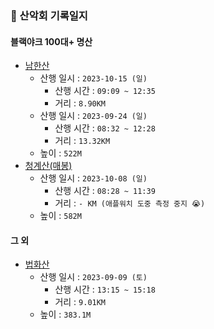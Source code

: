 ### 🌄 산악회 기록일지

#### 블랙야크 100대+ 명산
- [남한산](https://map.naver.com/p/entry/place/11491334?lng=127.20408970000005&lat=37.480589700000124&placePath=%2Fhome&entry=plt&c=15.00,0,0,0,dh)
  - 산행 일시 : `2023-10-15 (일)`
    - 산행 시간 : `09:09 ~ 12:35`
    - 거리 : `8.90KM`
  - 산행 일시 : `2023-09-24 (일)`
    - 산행 시간 : `08:32 ~ 12:28`
    - 거리 : `13.32KM`
  - 높이 : `522M`  
- [청계산(매봉)](https://map.naver.com/p/search/%EC%B2%AD%EA%B3%84%EC%82%B0%20%EB%A7%A4%EB%B4%89/place/19218845?lng=127.0435676&lat=37.4279184&placePath=/home?entry=pll&c=15.00,0,0,0,dh)
  - 산행 일시 : `2023-10-08 (일)`
    - 산행 시간 : `08:28 ~ 11:39`
    - 거리 : `- KM (애플워치 도중 측정 중지 😭)`
  - 높이 : `582M`

#### 그 외
- [법화산](https://map.naver.com/p/search/%EB%B2%95%ED%99%94%EC%82%B0/place/19296757?placePath=?entry=pll&from=nx&fromNxList=true&c=17.73,0,0,0,dh)
  - 산행 일시 : `2023-09-09 (토)`
    - 산행 시간 : `13:15 ~ 15:18`
    - 거리 : `9.01KM`
  - 높이 : `383.1M`
